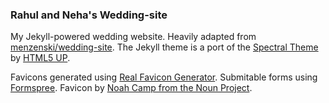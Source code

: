 ### Rahul and Neha's Wedding-site

My Jekyll-powered wedding website. Heavily adapted from [menzenski/wedding-site][1]. The Jekyll theme is a port of the [Spectral Theme][2] by [HTML5 UP][3].

Favicons generated using [Real Favicon Generator][4].
Submitable forms using [Formspree][5].
Favicon by [Noah Camp from the Noun Project][6].

[1]: https://github.com/menzenski/wedding-site
[2]: https://html5up.net/spectral
[3]: https://html5up.net/
[4]: https://realfavicongenerator.net
[5]: https://formspree.io/
[6]: https://thenounproject.com/rahul.suhas.kulkarni/collection/indian-wedding/
